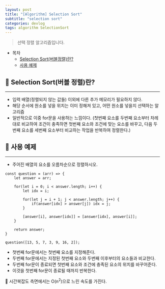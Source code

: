 ```yaml
---
layout: post
title: "[Algorithm] Selection Sort"
subtitle: "selection sort"
categories: devlog
tags: algorithm SelectionSort
---
```


> 선택 정렬 알고리즘입니다.

<!--more-->

- 목차
  - [Selection Sort(버블정렬)란?](#-selection-sort버블-정렬란)
  - [사용 예제](#-사용-예제)

## 📌 Selection Sort(버블 정렬)란?

---

- 입력 배열(정렬되지 않는 값들) 이외에 다른 추가 메모리가 필요하지 않다.
- 해당 순서에 원소를 넣을 위치는 이미 정해져 있고, 어떤 원소를 넣을지 선택하는 알고리즘
- 일반적으로 이중 for문을 사용하는 느낌이다. (첫번째 요소를 두번째 요소부터 차례대로 비교하여 조건이 충족하면 첫번째 요소와 조건에 맞는 요소를 바꾸고, 다음 두번째 요소를 세번째 요소부터 비교하는 작업을 반복하여 정렬한다.)

## 📌 사용 예제

---

- 주어진 배열의 요소를 오름차순으로 정렬하시오.

```
const question = (arr) => {
    let answer = arr;

    for(let i = 0; i < answer.length; i++) {
        let idx = i;

        for(let j = i + 1; j < answer.length; j++) {
            if(answer[idx] > answer[j]) idx = j;
        }

        [answer[i], answer[idx]] = [answer[idx], answer[i]];
    }

    return answer;
}

question([13, 5, 7, 3, 9, 16, 2]);
```

- 첫번째 for문에서는 첫번째 요소를 지정해준다.
- 두번째 for문에서는 지정된 첫번째 요소와 두번째 이후부터의 요소들과 비교한다.
- 두번째 for문이 종료되면 첫번째 요소와 조건에 충족된 요소의 위치를 바꾸어준다.
- 이것을 첫번째 for문이 종료될 때까지 반복한다.

🎈 시간복잡도 측면에서는 O(n<sup>2</sup>)으로 느린 속도를 가진다.

